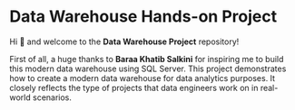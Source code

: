 # Data Warehouse Hands-on Project

Hi 👋 and welcome to the **Data Warehouse Project** repository!

First of all, a huge thanks to **Baraa Khatib Salkini** for inspiring me to build this modern data warehouse using SQL Server. This project demonstrates how to create a modern data warehouse for data analytics purposes. It closely reflects the type of projects that data engineers work on in real-world scenarios.
